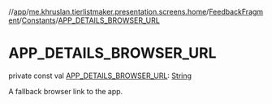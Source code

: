 //[app](../../../../index.md)/[me.khruslan.tierlistmaker.presentation.screens.home](../../index.md)/[FeedbackFragment](../index.md)/[Constants](index.md)/[APP_DETAILS_BROWSER_URL](-a-p-p_-d-e-t-a-i-l-s_-b-r-o-w-s-e-r_-u-r-l.md)

# APP_DETAILS_BROWSER_URL

private const val [APP_DETAILS_BROWSER_URL](-a-p-p_-d-e-t-a-i-l-s_-b-r-o-w-s-e-r_-u-r-l.md): [String](https://kotlinlang.org/api/latest/jvm/stdlib/kotlin/-string/index.html)

A fallback browser link to the app.
